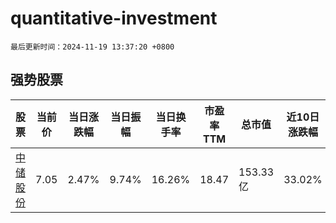 # quantitative-investment

`最后更新时间：2024-11-19 13:37:20 +0800`

## 强势股票

|股票|当前价|当日涨跌幅|当日振幅|当日换手率|市盈率TTM|总市值|近10日涨跌幅|
|----|----|----|----|----|----|----|----|
|[中储股份](https://xueqiu.com/S/SH600787)|7.05|2.47%|9.74%|16.26%|18.47|153.33亿|33.02%|
